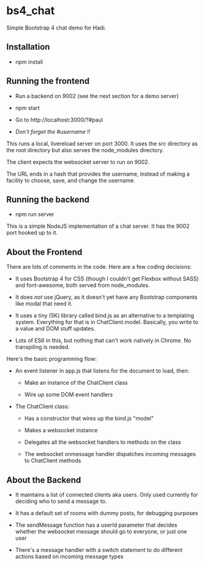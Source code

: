 # bs4_chat

Simple Bootstrap 4 chat demo for Hadi.

## Installation

- npm install

## Running the frontend

- Run a backend on 9002 (see the next section for a demo server)

- npm start

- Go to http://localhost:3000/?#paul

- *Don't forget the #username !!*

This runs a local, livereload server on port 3000. It uses the
src directory as the root directory but also serves the
node_modules directory.

The client expects the websocket server to run on 9002.

The URL ends in a hash that provides the username, instead of
making a facility to choose, save, and change the username.

## Running the backend

- npm run server

This is a simple NodeJS implementation of a chat server. It has the
9002 port hooked up to it.

## About the Frontend

There are lots of comments in the code. Here are a few coding decisions:

- It uses Bootstrap 4 for CSS (though I couldn't get Flexbox without
  SASS) and font-awesome, both served from node_modules.

- It does *not* use jQuery, as it doesn't yet have any Bootstrap
  components like modal that need it.

- It uses a tiny (5K) library called bind.js as an alternative
  to a templating system. Everything for that is in ChatClient.model.
  Basically, you write to a value and DOM stuff updates.

- Lots of ES6 in this, but nothing that can't work natively in Chrome. No
  transpiling is needed.

Here's the basic programming flow:

- An event listener in app.js that listens for the document to load, then:

    * Make an instance of the ChatClient class

    * Wire up some DOM event handlers

- The ChatClient class:

    * Has a constructor that wires up the bind.js "model"

    * Makes a websocket instance

    * Delegates all the websocket handlers to methods on the class

    * The websocket onmessage handler dispatches incoming messages to
      ChatClient methods

## About the Backend

- It maintains a list of connected clients aka users. Only used currently
  for deciding who to send a message to.

- It has a default set of rooms with dummy posts, for debugging purposes

- The sendMessage function has a userId parameter that decides whether the
  websocket message should go to everyone, or just one user

- There's a message handler with a switch statement to do different actions
  based on incoming message types


